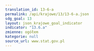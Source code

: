 ```yaml
---
translation_id: 13-6-a
permalink: /api/krajowe/13/13-6-a.json
sdg_goal: 13
layout: json_krajowe_goal_indicator
indicator: "13.6.a"
zmienne: ogółem
kategorie: null
source_url: www.stat.gov.pl
---
```

